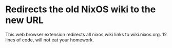 # Redirects the old NixOS wiki to the new URL

This web browser extension redirects all nixos.wiki links to wiki.nixos.org.
12 lines of code, will not eat your homework.
